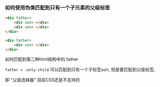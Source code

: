 ### 如何使用伪类匹配到只有一个子元素的父级标签

```html
<div father>
    <div son> </div>
    <div son> </div>
</div>

<div father>
    <div son> </div>
</div>
```

如何匹配到第二种html结构中的 father

`father > :only-child` 可以匹配到只有一个子标签son, 但是要匹配到父级标签;

即 "父级选择器" 目前CSS还是不支持的





